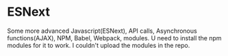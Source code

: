 # ESNext
Some more advanced Javascript(ESNext), API calls, Asynchronous functions(AJAX), NPM, Babel, Webpack, modules.
U need to install the npm modules for it to work. I couldn't upload the modules in the repo.
